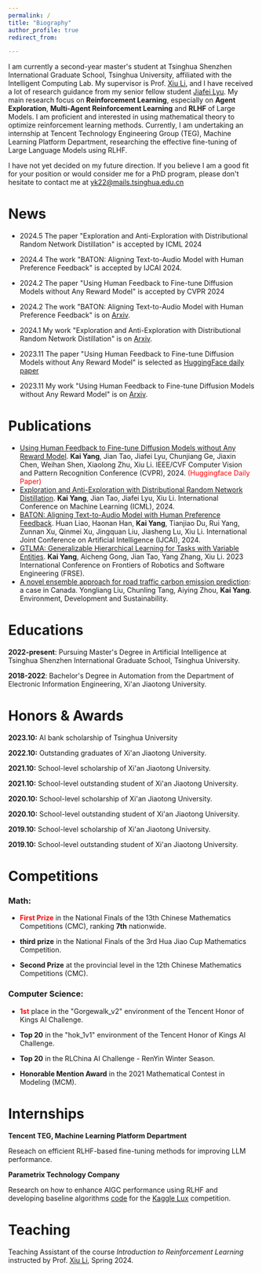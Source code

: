 ```yaml
---
permalink: /
title: "Biography"
author_profile: true
redirect_from: 

---
```


I am currently a second-year master's student at Tsinghua Shenzhen International Graduate School, Tsinghua University, affiliated with the Intelligent Computing Lab. My supervisor is Prof. [Xiu Li](https://scholar.google.com/citations?user=Xrh1OIUAAAAJ&hl=en), and I have received a lot of research guidance from my senior fellow student [Jiafei Lyu](https://dmksjfl.github.io/). My main research focus on **Reinforcement Learning**, especially on **Agent Exploration**, **Multi-Agent Reinforcement Learning** and **RLHF** of Large Models. I am proficient and interested in using mathematical theory to optimize reinforcement learning methods. Currently, I am undertaking an internship at Tencent Technology Engineering Group (TEG), Machine Learning Platform Department, researching the effective fine-tuning of Large Language Models using RLHF.

I have not yet decided on my future direction. If you believe I am a good fit for your position or would consider me for a PhD program, please don't hesitate to contact me at [yk22@mails.tsinghua.edu.cn](mailto:yk22@mails.tsinghua.edu.cn)

News
=====
- 2024.5 The paper "Exploration and Anti-Exploration with Distributional Random Network Distillation" is accepted by ICML 2024

- 2024.4 The work "BATON: Aligning Text-to-Audio Model with Human Preference Feedback" is accepted by IJCAI 2024.

- 2024.2 The paper "Using Human Feedback to Fine-tune Diffusion Models without Any Reward Model" is accepted by CVPR 2024

- 2024.2 The work "BATON: Aligning Text-to-Audio Model with Human Preference Feedback" is on [Arxiv](https://arxiv.org/abs/2402.00744).

- 2024.1 My work "Exploration and Anti-Exploration with Distributional Random Network Distillation" is on [Arxiv](https://arxiv.org/abs/2401.09750).

- 2023.11 The paper "Using Human Feedback to Fine-tune Diffusion Models without Any Reward Model" is selected as [HuggingFace daily paper](https://huggingface.co/papers/2311.13231)

- 2023.11 My work "Using Human Feedback to Fine-tune Diffusion Models without Any Reward Model" is on [Arxiv](https://arxiv.org/abs/2311.13231).

Publications
======
- [Using Human Feedback to Fine-tune Diffusion Models without Any Reward Model](https://arxiv.org/abs/2311.13231). **Kai Yang**, Jian Tao, Jiafei Lyu, Chunjiang Ge, Jiaxin Chen, Weihan Shen, Xiaolong Zhu, Xiu Li. IEEE/CVF Computer Vision and Pattern Recognition Conference (CVPR), 2024. <font color="red">(Huggingface Daily Paper)</font>
- [Exploration and Anti-Exploration with Distributional Random Network Distillation](https://arxiv.org/abs/2401.09750). **Kai Yang**, Jian Tao, Jiafei Lyu, Xiu Li. International Conference on Machine Learning (ICML), 2024.
- [BATON: Aligning Text-to-Audio Model with Human Preference Feedback](https://arxiv.org/abs/2402.00744). Huan Liao, Haonan Han, **Kai Yang**, Tianjiao Du, Rui Yang, Zunnan Xu, Qinmei Xu, Jingquan Liu, Jiasheng Lu, Xiu Li. International Joint Conference on Artificial Intelligence (IJCAI), 2024.
- [GTLMA: Generalizable Hierarchical Learning for Tasks with Variable Entities](). **Kai Yang**, Aicheng Gong, Jian Tao, Yang Zhang, Xiu Li. 2023 International Conference on Frontiers of Robotics and Software Engineering (FRSE).
- [A novel ensemble approach for road traffic carbon emission prediction](https://link.springer.com/article/10.1007/s10668-024-04561-1): a case in Canada. Yongliang Liu, Chunling Tang, Aiying Zhou, **Kai Yang**. Environment, Development and Sustainability.
  
Educations
======

**2022-present**: Pursuing Master's Degree in Artificial Intelligence at Tsinghua Shenzhen International Graduate School, Tsinghua University.

**2018-2022**: Bachelor's Degree in Automation from the Department of Electronic Information Engineering, Xi'an Jiaotong University.

Honors & Awards
======
**2023.10:** AI bank scholarship of Tsinghua University

**2022.10:** Outstanding graduates of Xi'an Jiaotong University.

**2021.10:** School-level scholarship of Xi'an Jiaotong University.

**2021.10:** School-level outstanding student of Xi'an Jiaotong University.

**2020.10:** School-level scholarship of Xi'an Jiaotong University.

**2020.10:** School-level outstanding student of Xi'an Jiaotong University.

**2019.10:** School-level scholarship of Xi'an Jiaotong University.

**2019.10:** School-level outstanding student of Xi'an Jiaotong University.

Competitions
======

### Math:

- **<font color="red">First Prize</font>** in the National Finals of the 13th Chinese Mathematics Competitions (CMC), ranking **7th** nationwide.

- **third prize** in the National Finals of the 3rd Hua Jiao Cup Mathematics Competition.

- **Second Prize** at the provincial level in the 12th Chinese Mathematics Competitions (CMC).


### Computer Science:

- **<font color="red">1st</font>** place in the "Gorgewalk_v2" environment of the Tencent Honor of Kings AI Challenge.

- **Top 20** in the "hok_1v1" environment of the Tencent Honor of Kings AI Challenge.

- **Top 20** in the RLChina AI Challenge - RenYin Winter Season.

- **Honorable Mention Award** in the 2021 Mathematical Contest in Modeling (MCM).

Internships
======
**Tencent TEG, Machine Learning Platform Department**

Reseach on efficient RLHF-based fine-tuning methods for improving LLM performance.

**Parametrix Technology Company**

Research on how to enhance AIGC performance using RLHF and developing baseline algorithms [code](https://github.com/RoboEden/Luxai-s2-Baseline?tab=readme-ov-file) for the [Kaggle Lux](https://www.kaggle.com/competitions/lux-ai-season-2-neurips-stage-2) competition.

Teaching
====
Teaching Assistant of the course *Introduction to Reinforcement Learning* instructed by Prof. [Xiu Li](https://scholar.google.com/citations?user=Xrh1OIUAAAAJ&hl=en), Spring 2024.

<script type="text/javascript" src="//rf.revolvermaps.com/0/0/8.js?i=581m307h0ja&amp;m=7&amp;c=ff00ff&amp;cr1=ffffff&amp;f=arial&amp;l=33" async="async"></script>
